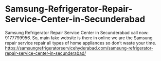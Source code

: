 # Samsung-Refrigerator-Repair-Service-Center-in-Secunderabad
Samsung Refrigerator Repair Service Center in Secunderabad call now: 9177799956. So, main fake website is there in online we are the Samsung repair service repair all types of home appliances so don’t waste your time.  https://samsungrefrigeratorservicehyderabad.com/samsung-refrigerator-repair-service-center-in-secunderabad/
